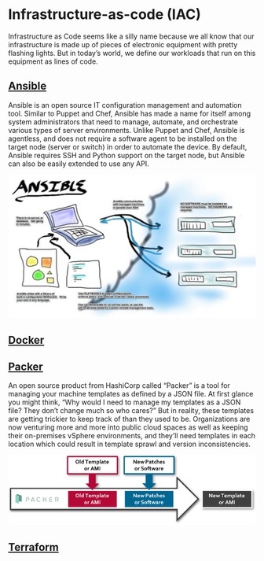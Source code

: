 # Infrastructure-as-code (IAC)

Infrastructure as Code seems like a silly name because we all know that our infrastructure is made up of pieces of electronic equipment with pretty flashing lights. But in today’s world, we define our workloads that run on this equipment as lines of code.


## [Ansible](./ansible/README.md)

Ansible is an open source IT configuration management and automation tool. Similar to Puppet and Chef, Ansible has made a name for itself among system administrators that need to manage, automate, and orchestrate various types of server environments. Unlike Puppet and Chef, Ansible is agentless, and does not require a software agent to be installed on the target node (server or switch) in order to automate the device. By default, Ansible requires SSH and Python support on the target node, but Ansible can also be easily extended to use any API.

![alt text](images/img8.png)

## [Docker](./docker/README.md)

## [Packer](./packer/README.md)

An open source product from HashiCorp called “Packer” is a tool for managing your machine templates as defined by a JSON file. At first glance you might think, “Why would I need to manage my templates as a JSON file? They don’t change much so who cares?” But in reality, these templates are getting trickier to keep track of than they used to be. Organizations are now venturing more and more into public cloud spaces as well as keeping their on-premises vSphere environments, and they’ll need templates in each location which could result in template sprawl and version inconsistencies.

![alt text](images/img1.png)

## [Terraform](./terraform/README.md)